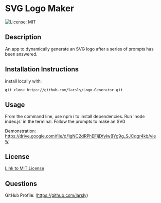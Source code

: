 # SVG Logo Maker

[![License: MIT](https://img.shields.io/badge/License-MIT-yellow.svg)](https://opensource.org/licenses/MIT)

## Description

An app to dynamically generate an SVG logo after a series of prompts has been answered.

## Installation Instructions

install locally with:

`git clone https://github.com/larsly/Logo-Generator.git`

## Usage

From the command line, use npm i to install dependencies.
Run 'node index.js' in the terminal.
Follow the prompts to make an SVG

Demonstration: https://drive.google.com/file/d/1gNC2dRPhEFljDfylwBYg9g_SJCqgr4kb/view

## License
[Link to MIT License](https://opensource.org/licenses/MIT)

## Questions

GitHub Profile: (https://github.com/larsly)
